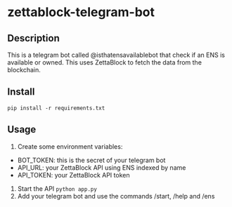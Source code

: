 # zettablock-telegram-bot

## Description

This is a telegram bot called @isthatensavailablebot that check if an ENS is available or owned. This uses ZettaBlock to fetch the data from the blockchain.

## Install

`pip install -r requirements.txt`

## Usage

1. Create some environment variables:
  * BOT_TOKEN: this is the secret of your telegram bot
  * API_URL: your ZettaBlock API using ENS indexed by name
  * API_TOKEN: your ZettaBlock API token
1. Start the API   `python app.py`
2. Add your telegram bot and use the commands /start, /help and /ens